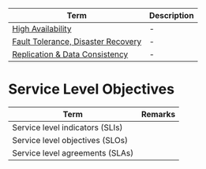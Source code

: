 | Term                                                                           | Description |
|--------------------------------------------------------------------------------|-------------|
| [High Availability](HighAvailability.md)                                       | -           |
| [Fault Tolerance, Disaster Recovery](FaultTolerance&DisasterRecovery.md)       | -           |
| [Replication & Data Consistency](../Database/ReplicationAndDataConsistency.md) | -           |

# Service Level Objectives

| Term                              | Remarks |
|-----------------------------------|---------|
| Service level indicators (SLIs)   |         |
| Service level objectives (SLOs)   |         |
| Service level agreements (SLAs)   |         |

